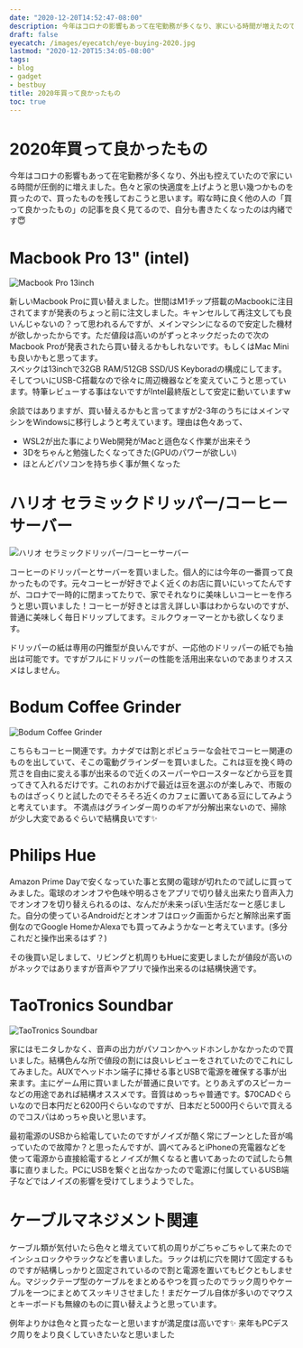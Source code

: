 ```yaml
---
date: "2020-12-20T14:52:47-08:00"
description: 今年はコロナの影響もあって在宅勤務が多くなり、家にいる時間が増えたので色々なものを買いました。
draft: false
eyecatch: /images/eyecatch/eye-buying-2020.jpg
lastmod: "2020-12-20T15:34:05-08:00"
tags:
- blog
- gadget
- bestbuy
title: 2020年買って良かったもの
toc: true
---
```


# 2020年買って良かったもの
今年はコロナの影響もあって在宅勤務が多くなり、外出も控えていたので家にいる時間が圧倒的に増えました。色々と家の快適度を上げようと思い幾つかものを買ったので、買ったものを残しておこうと思います。暇な時に良く他の人の「買って良かったもの」の記事を良く見てるので、自分も書きたくなったのは内緒です😇

# Macbook Pro 13" (intel)

![Macbook Pro 13inch](/images/2020/buying-2020-1.jpg)

新しいMacbook Proに買い替えました。世間はM1チップ搭載のMacbookに注目されてますが発表のちょっと前に注文しました。キャンセルして再注文しても良いんじゃないの？って思われるんですが、メインマシンになるので安定した機材が欲しかったからです。ただ値段は高いのがずっとネックだったので次のMacbook Proが発表されたら買い替えるかもしれないです。もしくはMac Miniも良いかもと思ってます。\
スペックは13inchで32GB RAM/512GB SSD/US Keyboradの構成にしてます。
そしてついにUSB-C搭載なので徐々に周辺機器などを変えていこうと思っています。特筆レビューする事はないですがIntel最終版として安定に動いていますw

余談ではありますが、買い替えるかもと言ってますが2-3年のうちにはメインマシンをWindowsに移行しようと考えています。理由は色々あって、
- WSL2が出た事によりWeb開発がMacと遜色なく作業が出来そう
- 3Dをちゃんと勉強したくなってきた(GPUのパワーが欲しい)
- ほとんどパソコンを持ち歩く事が無くなった

# ハリオ セラミックドリッパー/コーヒーサーバー

![ハリオ セラミックドリッパー/コーヒーサーバー](/images/2020/buying-2020-2.jpg)

コーヒーのドリッパーとサーバーを買いました。個人的には今年の一番買って良かったものです。元々コーヒーが好きでよく近くのお店に買いにいってたんですが、コロナで一時的に閉まってたりで、家でそれなりに美味しいコーヒーを作ろうと思い買いました！コーヒーが好きとは言え詳しい事はわからないのですが、普通に美味しく毎日ドリップしてます。ミルクウォーマーとかも欲しくなります。

ドリッパーの紙は専用の円錐型が良いんですが、一応他のドリッパーの紙でも抽出は可能です。ですがフルにドリッパーの性能を活用出来ないのであまりオススメはしません。

# Bodum Coffee Grinder

![Bodum Coffee Grinder](/images/2020/buying-2020-3.jpg)

こちらもコーヒー関連です。カナダでは割とポピュラーな会社でコーヒー関連のものを出していて、そこの電動グラインダーを買いました。これは豆を挽く時の荒さを自由に変える事が出来るので近くのスーパーやロースターなどから豆を買ってきて入れるだけです。これのおかげで最近は豆を選ぶのが楽しみで、市販のものはざっくりと試したのでそろそろ近くのカフェに置いてある豆にしてみようと考えています。
不満点はグラインダー周りのギアが分解出来ないので、掃除が少し大変であるぐらいで結構良いです✨

# Philips Hue
Amazon Prime Dayで安くなっていた事と玄関の電球が切れたので試しに買ってみました。電球のオンオフや色味や明るさをアプリで切り替え出来たり音声入力でオンオフを切り替えられるのは、なんだが未来っぽい生活だなーと感じました。自分の使っているAndroidだとオンオフはロック画面からだと解除出来ず面倒なのでGoogle HomeかAlexaでも買ってみようかなーと考えています。(多分これだと操作出来るはず？)

その後買い足しまして、リビングと机周りもHueに変更しましたが値段が高いのがネックではありますが音声やアプリで操作出来るのは結構快適です。

# TaoTronics Soundbar

![TaoTronics Soundbar](/images/2020/buying-2020-4.jpg)

家にはモニタしかなく、音声の出力がパソコンかヘッドホンしかなかったので買いました。結構色んな所で値段の割には良いレビューをされていたのでこれにしてみました。AUXでヘッドホン端子に挿せる事とUSBで電源を確保する事が出来ます。主にゲーム用に買いましたが普通に良いです。とりあえずのスピーカーなどの用途であれば結構オススメです。音質はめっちゃ普通です。$70CADぐらいなので日本円だと6200円ぐらいなのですが、日本だと5000円ぐらいで買えるのでコスパはめっちゃ良いと思います。

最初電源のUSBから給電していたのですがノイズが酷く常にブーンとした音が鳴っていたので故障か？と思ったんですが、調べてみるとiPhoneの充電器などを使って電源から直接給電するとノイズが無くなると書いてあったので試したら無事に直りました。PCにUSBを繋ぐと出なかったので電源に付属しているUSB端子などではノイズの影響を受けてしまうようでした。

# ケーブルマネジメント関連
ケーブル類が気付いたら色々と増えていて机の周りがごちゃごちゃして来たのでインシュロックやラックなどを書いました。ラックは机に穴を開けて固定するものですが結構しっかりと固定されているので割と電源を置いてもビクともしません。マジックテープ型のケーブルをまとめるやつを買ったのでラック周りやケーブルを一つにまとめてスッキリさせました！まだケーブル自体が多いのでマウスとキーボードも無線のものに買い替えようと思っています。

例年よりかは色々と買ったなーと思いますが満足度は高いです✨ 来年もPCデスク周りをより良くしていきたいなと思いました
